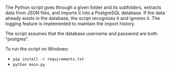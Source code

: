 The Python script goes through a given folder and its subfolders, extracts data from JSON files, and imports it into a PostgreSQL database. If the data already exists in the database, the script recognizes it and ignores it. The logging feature is implemented to maintain the import history.

The script assumes that the database username and password are both "postgres".

To run the script on Windows:
- `pip install -r requirements.txt`
- `python main.py`
